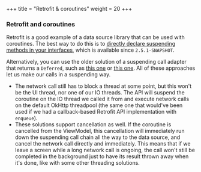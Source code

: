 +++
title = "Retrofit & coroutines"
weight = 20
+++

### Retrofit and coroutines

Retrofit is a good example of a data source library that can be used with coroutines. The best way to do this is to [directly declare suspending methods in your interfaces](https://zsmb.co/retrofit-meets-coroutines), which is available since `2.5.1-SNAPSHOT`.

Alternatively, you can use the older solution of a suspending call adapter that returns a `Deferred`, such as [this one](https://gist.github.com/zsmb13/c539cbce5ca9b85d9502436f2f286605) or [this one](https://github.com/JakeWharton/retrofit2-kotlin-coroutines-adapter). All of these approaches let us make our calls in a suspending way.

- The network call still has to block a thread at some point, but this won't be the UI thread, nor one of our IO threads. The API will suspend the coroutine on the IO thread we called it from and execute network calls on the default OkHttp threadpool (the same one that would've been used if we had a callback-based Retrofit API implementation with `enqueue`).
- These solutions support cancellation as well. If the coroutine is cancelled from the ViewModel, this cancellation will immediately run down the suspending call chain all the way to the data source, and cancel the network call directly and immediately. This means that if we leave a screen while a long network call is ongoing, the call won't still be completed in the background just to have its result thrown away when it's done, like with some other threading solutions.
